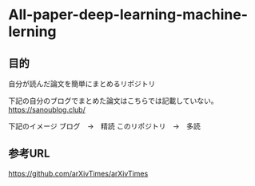 # All-paper-deep-learning-machine-lerning

## 目的
自分が読んだ論文を簡単にまとめるリポジトリ

下記の自分のブログでまとめた論文はこちらでは記載していない。
https://sanoublog.club/

下記のイメージ
ブログ　→　精読
このリポジトリ　→　多読

## 参考URL
https://github.com/arXivTimes/arXivTimes
